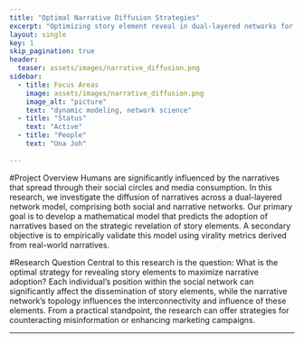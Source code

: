 ```yaml
---
title: "Optimal Narrative Diffusion Strategies"
excerpt: "Optimizing story element reveal in dual-layered networks for maximal narrative adoption"
layout: single
key: 1
skip_pagination: true
header:
  teaser: assets/images/narrative_diffusion.png
sidebar:
  - title: Focus Areas
    image: assets/images/narrative_diffusion.png
    image_alt: "picture"
    text: "dynamic modeling, network science"
  - title: "Status"
    text: "Active"
  - title: "People"
    text: "Una Joh"
  
---
```

#Project Overview
Humans are significantly influenced by the narratives that spread through their social circles and media consumption. In this research, we investigate the diffusion of narratives across a dual-layered network model, comprising both social and narrative networks. Our primary goal is to develop a mathematical model that predicts the adoption of narratives based on the strategic revelation of story elements. A secondary objective is to empirically validate this model using virality metrics derived from real-world narratives.

#Research Question
Central to this research is the question: What is the optimal strategy for revealing story elements to maximize narrative adoption? Each individual’s position within the social network can significantly affect the dissemination of story elements, while the narrative network’s topology influences the interconnectivity and influence of these elements. From a practical standpoint, the research can offer strategies for counteracting misinformation or enhancing marketing campaigns.

-----------------

